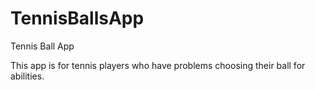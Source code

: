 # TennisBallsApp

Tennis Ball App 

This app is for tennis players who have problems choosing their ball for abilities.
